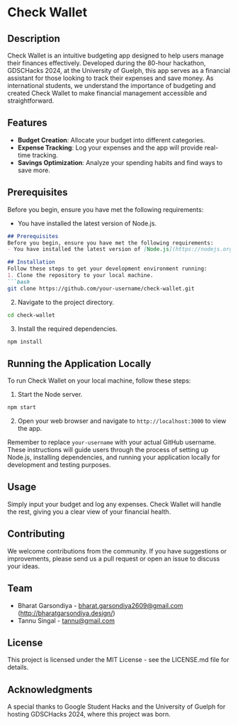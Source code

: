 # Check Wallet

## Description
Check Wallet is an intuitive budgeting app designed to help users manage their finances effectively. Developed during the 80-hour hackathon, GDSCHacks 2024, at the University of Guelph, this app serves as a financial assistant for those looking to track their expenses and save money. As international students, we understand the importance of budgeting and created Check Wallet to make financial management accessible and straightforward.

## Features
- **Budget Creation**: Allocate your budget into different categories.
- **Expense Tracking**: Log your expenses and the app will provide real-time tracking.
- **Savings Optimization**: Analyze your spending habits and find ways to save more.

## Prerequisites
Before you begin, ensure you have met the following requirements:
- You have installed the latest version of Node.js.

```markdown
## Prerequisites
Before you begin, ensure you have met the following requirements:
- You have installed the latest version of [Node.js](https://nodejs.org/).

## Installation
Follow these steps to get your development environment running:
1. Clone the repository to your local machine.
```bash
git clone https://github.com/your-username/check-wallet.git
```
2. Navigate to the project directory.
```bash
cd check-wallet
```
3. Install the required dependencies.
```bash
npm install
```

## Running the Application Locally
To run Check Wallet on your local machine, follow these steps:
1. Start the Node server.
```bash
npm start
```
2. Open your web browser and navigate to `http://localhost:3000` to view the app.

Remember to replace `your-username` with your actual GitHub username. These instructions will guide users through the process of setting up Node.js, installing dependencies, and running your application locally for development and testing purposes.


## Usage
Simply input your budget and log any expenses. Check Wallet will handle the rest, giving you a clear view of your financial health.

## Contributing
We welcome contributions from the community. If you have suggestions or improvements, please send us a pull request or open an issue to discuss your ideas.

## Team
- Bharat Garsondiya - bharat.garsondiya2609@gmail.com (http://bharatgarsondiya.design/)
- Tannu Singal - tannu@gmail.com

## License
This project is licensed under the MIT License - see the LICENSE.md file for details.

## Acknowledgments
A special thanks to Google Student Hacks and the University of Guelph for hosting GDSCHacks 2024, where this project was born.
